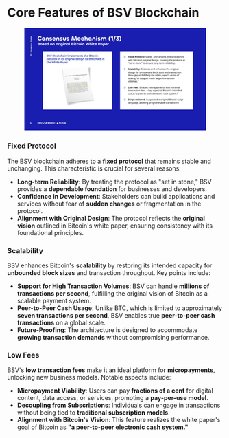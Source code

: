 # Core Features of BSV Blockchain

<figure><img src="../../../.gitbook/assets/Slide12.jpg" alt=""><figcaption></figcaption></figure>

### Fixed Protocol

The BSV blockchain adheres to a **fixed protocol** that remains stable and unchanging. This characteristic is crucial for several reasons:

* **Long-term Reliability**: By treating the protocol as "set in stone," BSV provides a **dependable foundation** for businesses and developers.
* **Confidence in Development**: Stakeholders can build applications and services without fear of **sudden changes** or fragmentation in the protocol.
* **Alignment with Original Design**: The protocol reflects the **original vision** outlined in Bitcoin's white paper, ensuring consistency with its foundational principles.

### Scalability

BSV enhances Bitcoin's **scalability** by restoring its intended capacity for **unbounded block sizes** and transaction throughput. Key points include:

* **Support for High Transaction Volumes**: BSV can handle **millions of transactions per second**, fulfilling the original vision of Bitcoin as a scalable payment system.
* **Peer-to-Peer Cash Usage**: Unlike BTC, which is limited to approximately **seven transactions per second**, BSV enables true **peer-to-peer cash transactions** on a global scale.
* **Future-Proofing**: The architecture is designed to accommodate **growing transaction demands** without compromising performance.

### Low Fees

BSV's **low transaction fees** make it an ideal platform for **micropayments**, unlocking new business models. Notable aspects include:

* **Micropayment Viability**: Users can pay **fractions of a cent** for digital content, data access, or services, promoting a **pay-per-use model**.
* **Decoupling from Subscriptions**: Individuals can engage in transactions without being tied to **traditional subscription models**.
* **Alignment with Bitcoin's Vision**: This feature realizes the white paper's goal of Bitcoin as **"a peer-to-peer electronic cash system."**
